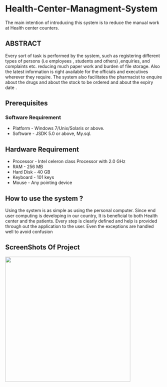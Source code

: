 # Health-Center-Managment-System
The main intention of introducing this system is to reduce the manual work at Health center counters.

## ABSTRACT
Every sort of task is performed by the system, such as registering different types of persons (i.e employees , students and others) ,enquiries, and complaints etc. reducing much paper work and burden of file storage. Also the latest information is right available for the officials and executives wherever they require. The system also facilitates the pharmacist  to enquire about the drugs and about the  stock to be ordered and about the expiry date .

## Prerequisites

### Software Requirement
* Platform		-	Windows 7/Unix/Solaris or above.
* Software		-	 JSDK 5.0 or above, My.sql.

## Hardware Requirement
* Processor		-	Intel celeron class Processor with 2.0 GHz
* RAM			-	256 MB
* Hard Disk		-	40 GB
* Keyboard		-	101 keys
* Mouse		-	Any pointing device

## How to use the system ?

Using the system is as simple as using the personal computer. Since end user computing is developing in our country, It is beneficial to both Health center  and the patients. Every step is clearly defined and help is provided through out the application to the user. Even the exceptions are handled well to avoid confusion


## ScreenShots Of Project
<img src="ScreenShots\Screenshot1.png" width=400>
